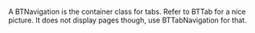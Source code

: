 A BTNavigation is the container class for tabs. Refer to BTTab for a nice picture. It does not display pages though, use BTTabNavigation for that.